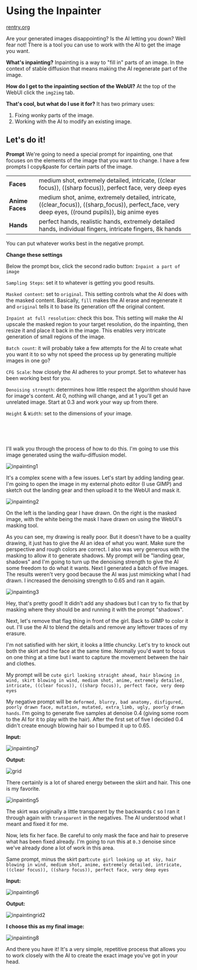 # Using the Inpainter

[rentry.org](https://rentry.org/drfar)

Are your generated images disappointing? Is the AI letting you down? Well fear not! There is a tool you can use to work with the AI to get the image you want.

**What's inpainting?**
Inpainting is a way to "fill in" parts of an image. In the context of stable diffusion that means making the AI regenerate part of the image.

**How do I get to the inpainting section of the WebUI?**
At the top of the WebUI click the `img2img` tab.

**That's cool, but what do I use it for?**
It has two primary uses:
1. Fixing wonky parts of the image.
2. Working with the AI to modify an existing image.



## Let's do it!

**Prompt**
We're going to need a special prompt for inpainting, one that focuses on the elements of the image that you want to change. I have a few prompts I copy&paste for certain parts of the image.

|||
|-|-|
|**Faces**|<describe the face here> medium shot, extremely detailed, intricate, ((clear focus)), ((sharp focus)), perfect face, very deep eyes|
|**Anime Faces**|<describe the face here> medium shot, anime, extremely detailed, intricate, ((clear_focus)), ((sharp_focus)), perfect_face, very deep eyes, ((round pupils)), big anime eyes|
|**Hands**|perfect hands, realistic hands, extremely detailed hands, individual fingers, intricate fingers, 8k hands|

You can put whatever works best in the negative prompt.

**Change these settings**

Below the prompt box, click the second radio button: `Inpaint a part of image`

`Sampling Steps`: set it to whatever is getting you good results.

`Masked content`: set to `original`. This setting controls what the AI does with the masked content. Basically, `fill` makes the AI erase and regenerate it and `original` tells it to base its generation off the original content.

`Inpaint at full resolution`: check this box. This setting will make the AI upscale the masked region to your target resolution, do the inpainting, then resize it and place it back in the image. This enables very intricate generation of small regions of the image.

`Batch count`: it will probably take a few attempts for the AI to create what you want it to so why not speed the process up by generating multiple images in one go?

`CFG Scale`: how closely the AI adheres to your prompt. Set to whatever has been working best for you.

`Denoising strength`: determines how little respect the algorithm should have for image's content. At 0, nothing will change, and at 1 you'll get an unrelated image. Start at 0.3 and work your way up from there.

`Height` & `Width`: set to the dimensions of your image.



<br><br><br>


I'll walk you through the process of how to do this. I'm going to use this image generated using the waifu-diffusion model.

![inpainting1](Assets/inpainting1.png)

It's a complex scene with a few issues. Let's start by adding landing gear. I'm going to open the image in my external photo editor (I use GIMP) and sketch out the landing gear and then upload it to the WebUI and mask it.

![inpainting2](Assets/inpainting2.png)

On the left is the landing gear I have drawn. On the right is the masked image, with the white being the mask I have drawn on using the WebUI's masking tool.

As you can see, my drawing is really poor. But it doesn't have to be a quality drawing, it just has to give the AI an idea of what you want. Make sure the perspective and rough colors are correct. I also was very generous with the masking to allow it to generate shadows. My prompt will be "landing gear, shadows" and I'm going to turn up the denoising strength to give the AI some freedom to do what it wants. Next I generated a batch of five images. The results weren't very good because the AI was just mimicking what I had drawn. I increased the denoising strength to 0.65 and ran it again.

![inpainting3](Assets/inpainting3.png)

Hey, that's pretty good! It didn't add any shadows but I can try to fix that by masking where they should be and running it with the prompt "shadows".

Next, let's remove that flag thing in front of the girl. Back to GIMP to color it out. I'll use the AI to blend the details and remove any leftover traces of my erasure.

I'm not satisfied with her skirt, it looks a little chuncky. Let's try to knock out both the skirt and the face at the same time. Normally you'd want to focus on one thing at a time but I want to capture the movement between the hair and clothes.

My prompt will be `cute girl looking straight ahead, hair blowing in wind, skirt blowing in wind, medium shot, anime, extremely detailed, intricate, ((clear focus)), ((sharp focus)), perfect face, very deep eyes`

My negative prompt will be `deformed, blurry, bad anatomy, disfigured, poorly drawn face, mutation, mutated, extra_limb, ugly, poorly drawn hands`. I'm going to generate five samples at denoise 0.4 (giving some room to the AI for it to play with the hair). After the first set of five I decided 0.4 didn't create enough blowing hair so I bumped it up to 0.65.

**Input:**

![inpainting7](Assets/inpainting7.png)

**Output:**

![grid](Assets/inpaintingrid1.png)

There certainly is a lot of shared energy between the skirt and hair. This one is my favorite.

![inpainting5](Assets/inpainting5.png)

The skirt was originally a little transparent by the backwards `C` so I ran it through again with `transparent` in the negatives. The AI understood what I meant and fixed it for me.

Now, lets fix her face.  Be careful to only mask the face and hair to preserve what has been fixed already. I'm going to run this at `0.3` denoise since we've already done a lot of work in this area.

Same prompt, minus the skirt part:`cute girl looking up at sky, hair blowing in wind, medium shot, anime, extremely detailed, intricate, ((clear focus)), ((sharp focus)), perfect face, very deep eyes`

**Input:**

![inpainting6](Assets/inpainting6.png)

**Output:**

![inpaintingrid2](Assets/inpaintingrid2.png)

**I choose this as my final image:**

![inpainting8](Assets/inpainting8.png)



And there you have it! It's a very simple, repetitive process that allows you to work closely with the AI to create the exact image you've got in your head.
